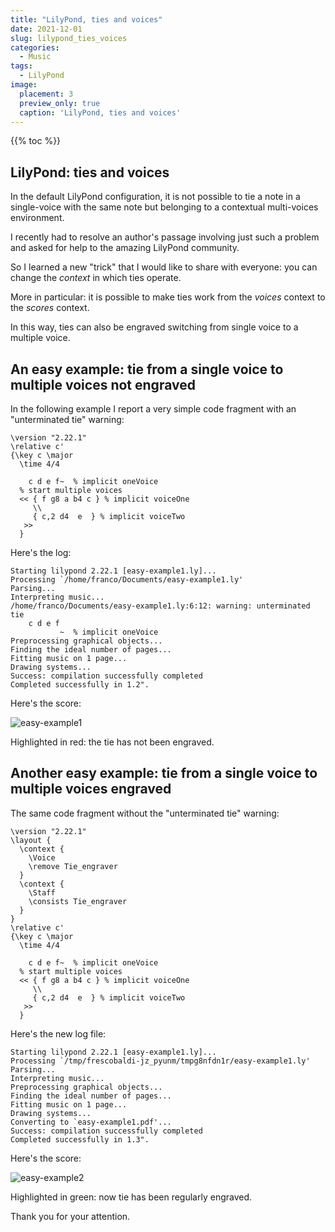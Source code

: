 ```yaml
---
title: "LilyPond, ties and voices"
date: 2021-12-01
slug: lilypond_ties_voices
categories:
  - Music
tags:
  - LilyPond
image:
  placement: 3
  preview_only: true 
  caption: 'LilyPond, ties and voices'
---
```


{{% toc %}}

## LilyPond: ties and voices

In the  default LilyPond configuration, it is not possible to tie a  note in a single-voice with the same note but belonging to a contextual multi-voices environment.

I recently had to resolve an author's passage involving just such a problem and asked for help to the amazing LilyPond community.

So I learned a new "trick" that I would like to share with everyone: you can change the *context* in which ties operate.

More in particular: it is possible to make ties work from the *voices* context to the *scores* context.

In this way, ties can also be engraved switching from single voice to a multiple voice.

## An easy example: tie from a single voice to multiple voices not engraved 

In the following example I report a very simple code fragment with an "unterminated tie" warning:

```
\version "2.22.1"
\relative c'
{\key c \major
  \time 4/4

    c d e f~  % implicit oneVoice
  % start multiple voices
  << { f g8 a b4 c } % implicit voiceOne 
     \\
     { c,2 d4  e  } % implicit voiceTwo 
   >>  
  }
```

Here's the log:

```
Starting lilypond 2.22.1 [easy-example1.ly]...
Processing `/home/franco/Documents/easy-example1.ly'
Parsing...
Interpreting music...
/home/franco/Documents/easy-example1.ly:6:12: warning: unterminated tie
    c d e f
           ~  % implicit oneVoice
Preprocessing graphical objects...
Finding the ideal number of pages...
Fitting music on 1 page...
Drawing systems...
Success: compilation successfully completed
Completed successfully in 1.2".
```

Here's the score:

![easy-example1](easy-example1.png)

Highlighted in red: the tie has not been engraved.

## Another easy example: tie  from a single voice to multiple voices engraved 

The same code fragment without the "unterminated tie" warning:

```
\version "2.22.1"
\layout {
  \context {
    \Voice
    \remove Tie_engraver
  }
  \context {
    \Staff
    \consists Tie_engraver
  }
}
\relative c'
{\key c \major
  \time 4/4
  
    c d e f~  % implicit oneVoice
  % start multiple voices
  << { f g8 a b4 c } % implicit voiceOne 
     \\
     { c,2 d4  e  } % implicit voiceTwo 
   >>  
  }

```
Here's the new log file:

```
Starting lilypond 2.22.1 [easy-example1.ly]...
Processing `/tmp/frescobaldi-jz_pyunm/tmpg8nfdn1r/easy-example1.ly'
Parsing...
Interpreting music...
Preprocessing graphical objects...
Finding the ideal number of pages...
Fitting music on 1 page...
Drawing systems...
Converting to `easy-example1.pdf'...
Success: compilation successfully completed
Completed successfully in 1.3".
```


Here's the score:

![easy-example2](easy-example2.png)

Highlighted in green: now tie has  been regularly engraved.


Thank you for your attention.

